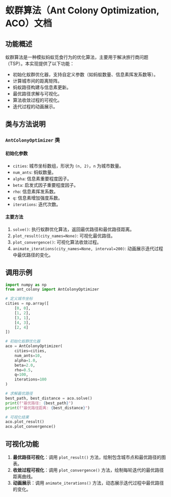 # 蚁群算法（Ant Colony Optimization, ACO）文档

## 功能概述
蚁群算法是一种模拟蚂蚁觅食行为的优化算法，主要用于解决旅行商问题（TSP）。本实现提供了以下功能：
- 初始化蚁群优化器，支持自定义参数（如蚂蚁数量、信息素挥发系数等）。
- 计算城市间的距离矩阵。
- 蚂蚁路径构建与信息素更新。
- 最优路径求解与可视化。
- 算法收敛过程的可视化。
- 迭代过程的动画展示。

## 类与方法说明
### `AntColonyOptimizer` 类
#### 初始化参数
- `cities`: 城市坐标数组，形状为 `(n, 2)`，`n` 为城市数量。
- `num_ants`: 蚂蚁数量。
- `alpha`: 信息素重要程度因子。
- `beta`: 启发式因子重要程度因子。
- `rho`: 信息素挥发系数。
- `q`: 信息素增加强度系数。
- `iterations`: 迭代次数。

#### 主要方法
1. `solve()`: 执行蚁群优化算法，返回最优路径和最优路径距离。
2. `plot_result(city_names=None)`: 可视化最优路径。
3. `plot_convergence()`: 可视化算法收敛过程。
4. `animate_iterations(city_names=None, interval=200)`: 动画展示迭代过程中最优路径的变化。

## 调用示例
```python
import numpy as np
from ant_colony import AntColonyOptimizer

# 定义城市坐标
cities = np.array([
    [0, 0],
    [1, 2],
    [3, 1],
    [4, 3],
    [2, 4]
])

# 初始化蚁群优化器
aco = AntColonyOptimizer(
    cities=cities,
    num_ants=10,
    alpha=1.0,
    beta=2.0,
    rho=0.5,
    q=100,
    iterations=100
)

# 求解最优路径
best_path, best_distance = aco.solve()
print(f"最优路径: {best_path}")
print(f"最优路径距离: {best_distance}")

# 可视化结果
aco.plot_result()
aco.plot_convergence()
```

## 可视化功能
1. **最优路径可视化**：调用 `plot_result()` 方法，绘制包含城市点和最优路径的图表。
2. **收敛过程可视化**：调用 `plot_convergence()` 方法，绘制每轮迭代的最优路径距离曲线。
3. **动画展示**：调用 `animate_iterations()` 方法，动态展示迭代过程中最优路径的变化。